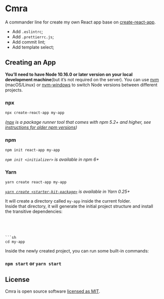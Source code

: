 # Cmra

A commander line for create my own React app base on [create-react-app](https://github.com/facebook/create-react-app).

- Add `.eslintrc`;
- Add `.prettierrc.js`;
- Add commit lint;
- Add template select;

## Creating an App

**You’ll need to have Node 10.16.0 or later version on your local development machine**(but it’s not required on the server). You can use [nvm](https://github.com/creationix/nvm#installation) (macOS/Linux) or [nvm-windows](https://github.com/coreybutler/nvm-windows#node-version-manager-nvm-for-windows) to switch Node versions between different projects.


### npx

```sh
npx create-react-app my-app
```

_([npx](https://medium.com/@maybekatz/introducing-npx-an-npm-package-runner-55f7d4bd282b) is a package runner tool that comes with npm 5.2+ and higher, see [instructions for older npm versions](https://gist.github.com/gaearon/4064d3c23a77c74a3614c498a8bb1c5f))_

### npm

```sh
npm init react-app my-app
```

_`npm init <initializer>` is available in npm 6+_

### Yarn

```sh
yarn create react-app my-app
```

_[`yarn create <starter-kit-package>`](https://yarnpkg.com/lang/en/docs/cli/create/) is available in Yarn 0.25+_

It will create a directory called `my-app` inside the current folder.<br>
Inside that directory, it will generate the initial project structure and install the transitive dependencies:

```




```sh
cd my-app
```

Inside the newly created project, you can run some built-in commands:

### `npm start` or `yarn start`



## License

Cmra is open source software [licensed as MIT](https://github.com/facebook/create-react-app/blob/master/LICENSE).